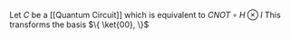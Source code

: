 Let $C$ be a [[Quantum Circuit]] which is equivalent to $CNOT\circ H\otimes I$
This transforms the basis $\{ \ket{00}, \}$